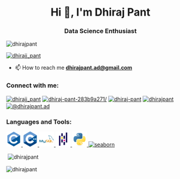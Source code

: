 <h1 align="center">Hi 👋, I'm Dhiraj Pant</h1>
<h3 align="center">Data Science Enthusiast</h3>

<p align="left"> <img src="https://komarev.com/ghpvc/?username=dhirajpant&label=Profile%20views&color=0e75b6&style=flat" alt="dhirajpant" /> </p>

<p align="left"> <a href="https://twitter.com/dhirajj_pant" target="blank"><img src="https://img.shields.io/twitter/follow/dhirajj_pant?logo=twitter&style=for-the-badge" alt="dhirajj_pant" /></a> </p>

- 📫 How to reach me **dhirajpant.ad@gmail.com**

<h3 align="left">Connect with me:</h3>
<p align="left">
<a href="https://twitter.com/dhirajj_pant" target="blank"><img align="center" src="https://raw.githubusercontent.com/rahuldkjain/github-profile-readme-generator/master/src/images/icons/Social/twitter.svg" alt="dhirajj_pant" height="30" width="40" /></a>
<a href="https://linkedin.com/in/dhiraj-pant-283b9a271/" target="blank"><img align="center" src="https://raw.githubusercontent.com/rahuldkjain/github-profile-readme-generator/master/src/images/icons/Social/linked-in-alt.svg" alt="dhiraj-pant-283b9a271/" height="30" width="40" /></a>
<a href="https://stackoverflow.com/users/22399064/dhiraj-pant" target="blank"><img align="center" src="https://raw.githubusercontent.com/rahuldkjain/github-profile-readme-generator/master/src/images/icons/Social/stack-overflow.svg" alt="dhiraj-pant" height="30" width="40" /></a>
<a href="https://kaggle.com/dhirajpant" target="blank"><img align="center" src="https://raw.githubusercontent.com/rahuldkjain/github-profile-readme-generator/master/src/images/icons/Social/kaggle.svg" alt="dhirajpant" height="30" width="40" /></a>
<a href="https://medium.com/@dhirajpant.ad" target="blank"><img align="center" src="https://raw.githubusercontent.com/rahuldkjain/github-profile-readme-generator/master/src/images/icons/Social/medium.svg" alt="@dhirajpant.ad" height="30" width="40" /></a>
</p>

<h3 align="left">Languages and Tools:</h3>
<p align="left"> <a href="https://www.cprogramming.com/" target="_blank" rel="noreferrer"> <img src="https://raw.githubusercontent.com/devicons/devicon/master/icons/c/c-original.svg" alt="c" width="40" height="40"/> </a> <a href="https://www.w3schools.com/cpp/" target="_blank" rel="noreferrer"> <img src="https://raw.githubusercontent.com/devicons/devicon/master/icons/cplusplus/cplusplus-original.svg" alt="cplusplus" width="40" height="40"/> </a> <a href="https://www.mysql.com/" target="_blank" rel="noreferrer"> <img src="https://raw.githubusercontent.com/devicons/devicon/master/icons/mysql/mysql-original-wordmark.svg" alt="mysql" width="40" height="40"/> </a> <a href="https://pandas.pydata.org/" target="_blank" rel="noreferrer"> <img src="https://raw.githubusercontent.com/devicons/devicon/2ae2a900d2f041da66e950e4d48052658d850630/icons/pandas/pandas-original.svg" alt="pandas" width="40" height="40"/> </a> <a href="https://www.python.org" target="_blank" rel="noreferrer"> <img src="https://raw.githubusercontent.com/devicons/devicon/master/icons/python/python-original.svg" alt="python" width="40" height="40"/> </a> <a href="https://seaborn.pydata.org/" target="_blank" rel="noreferrer"> <img src="https://seaborn.pydata.org/_images/logo-mark-lightbg.svg" alt="seaborn" width="40" height="40"/> </a> </p>

<p>&nbsp;<img align="center" src="https://github-readme-stats.vercel.app/api?username=dhirajpant&show_icons=true&locale=en" alt="dhirajpant" /></p>

<p><img align="center" src="https://github-readme-streak-stats.herokuapp.com/?user=dhirajpant&" alt="dhirajpant" /></p>
